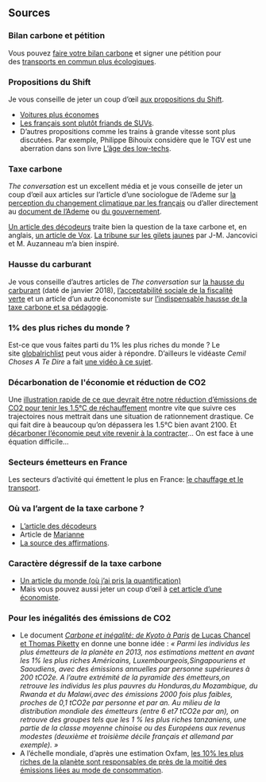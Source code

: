 ## Sources

### Bilan carbone et pétition

Vous pouvez [faire votre bilan carbone](http://bit.ly/2EpwEHY) et signer une pétition pour des [transports en commun plus écologiques](http://bit.ly/2RNFtOQ).

### Propositions du Shift

Je vous conseille de jeter un coup d’œil [aux propositions du Shift](http://decarbonizeurope.org/). 
- [Voitures plus économes](https://www.lemonde.fr/idees/article/2018/12/03/gilets-jaunes-une-partie-de-la-solution-serait-de-fabriquer-des-voitures-consommant-3-litres-aux-100_5391871_3232.html)
- [Les français sont plutôt friands de SUVs](https://news.autojournal.fr/news/1513425/SUV-march%C3%A9-voitures-neuves-%C3%A9conomie-tendance).
- D’autres propositions comme les trains à grande vitesse sont plus discutées. Par exemple, Philippe Bihouix considère que le TGV est une aberration dans son livre [L’âge des low-techs](https://msgddcc.files.wordpress.com/2015/01/fl_lage-des-low-tech_claire-piotrowski.pdf).

### Taxe carbone

_The conversation_ est un excellent média et je vous conseille de jeter un coup d’œil aux articles sur l’article d’une sociologue de l’Ademe sur [la perception du changement climatique par les français](https://theconversation.com/amp/linaction-en-matiere-climatique-nouvelle-cause-de-mal-etre-individuel-et-de-defiance-sociale-101534?__twitter_impression=true) ou d’aller directement au [document de l’Ademe](https://www.ademe.fr/sites/default/files/assets/documents/representations-sociale-effet-serre-2017-rapport.pdf) ou [du gouvernement](https://www.ecologique-solidaire.gouv.fr/sites/default/files/Th%C3%A9ma%20-%20Modes%20de%20vie%20et%20pratiques%20environnementales%20des%20Fran%C3%A7ais.pdf).

[Un article des décodeurs](https://www.lemonde.fr/les-decodeurs/article/2018/12/07/comprendre-la-taxe-carbone-en-huit-questions_5394292_4355770.html) traite bien la question de la taxe carbone et, en anglais, [un article de Vox](https://www.vox.com/platform/amp/energy-and-environment/2018/7/20/17584376/carbon-tax-congress-republicans-cost-economy). [La tribune sur les gilets jaunes](https://usbeketrica.com/article/la-transition-vite?fbclid=IwAR1fNIh98UErw188w7lC9LCJRf3HFeoHRAeeHXLc8Z4Mn5kUnBW7B0N4_0g) par J-M. Jancovici et M. Auzanneau m’a bien inspiré.

### Hausse du carburant

Je vous conseille d’autres articles de _The conversation_ sur [la hausse du carburant](https://theconversation.com/hausse-de-la-taxe-carbone-quels-impacts-sur-le-porte-monnaie-89634) (daté de janvier 2018), [l’acceptabilité sociale de la fiscalité verte](https://theconversation.com/fiscalite-verte-et-acceptabilite-sociale-pourquoi-ca-coince-108185?utm_term=Autofeed&utm_medium=Social&utm_source=Twitter#Echobox=1544081549) et un article d’un autre économiste sur [l’indispensable hausse de la taxe carbone et sa pédagogie](https://blogs.alternatives-economiques.fr/vidalenc/2018/11/28/l-indispensable-hausse-de-la-taxe-carbone-et-sa-pedagogie-ou-12).

### 1% des plus riches du monde ?

Est-ce que vous faites parti du 1% les plus riches du monde ? Le site [globalrichlist](http://www.globalrichlist.com/) peut vous aider à répondre. D’ailleurs le vidéaste _Cemil Choses A Te Dire_ a fait [une vidéo à ce sujet](https://www.youtube.com/watch?v=AovCJG9dnLs).

### Décarbonation de l'économie et réduction de CO2

Une [illustration rapide de ce que devrait être notre réduction d’émissions de CO2 pour tenir les 1.5°C de réchauffement](https://twitter.com/rahmstorf/status/1070717050430070787) montre vite que suivre ces trajectoires nous mettrait dans une situation de rationnement drastique. Ce qui fait dire à beaucoup qu’on dépassera les 1.5°C bien avant 2100. Et [décarboner l’économie peut vite revenir à la contracter](https://jancovici.com/publications-et-co/articles-de-presse/churchill-ou-chamberlain/)… On est face à une équation difficile…

### Secteurs émetteurs en France

Les secteurs d’activité qui émettent le plus en France: [le chauffage et le transport](https://www.insee.fr/fr/statistiques/2015759).

### Où va l’argent de la taxe carbone ?

- [L’article des décodeurs](https://www.lemonde.fr/les-decodeurs/article/2018/12/07/comprendre-la-taxe-carbone-en-huit-questions_5394292_4355770.html)
- Article de [Marianne](https://www.marianne.net/economie/la-hausse-des-taxes-sur-les-carburants-rapporte-beaucoup-mais-peu-la-transition-ecologique)
- [La source des affirmations](https://www.performance-publique.budget.gouv.fr/sites/performance_publique/files/farandole/ressources/2019/pap/pdf/VMT1-2019.pdf).

### Caractère dégressif de la taxe carbone

- [Un article du monde (où j’ai pris la quantification)](https://www.lemonde.fr/idees/article/2018/11/09/la-taxe-environnementale-est-devenue-la-taxe-antisociale-par-nature_5380948_3232.html)
- Mais vous pouvez aussi jeter un coup d’œil à [cet article d’une économiste](https://hal.archives-ouvertes.fr/hal-01691088/document).

### Pour les inégalités des émissions de CO2

- Le document _[Carbone et inégalité: de Kyoto à Paris](http://piketty.pse.ens.fr/files/ChancelPiketty2015.pdf)_ [de Lucas Chancel et Thomas Piketty](http://piketty.pse.ens.fr/files/ChancelPiketty2015.pdf) en donne une bonne idée :
_« Parmi les individus les plus émetteurs de la planète en 2013, nos estimations mettent en avant les 1% les plus riches Américains, Luxembourgeois,Singapouriens et Saoudiens, avec des émissions annuelles par personne supérieures à 200 tCO2e. A l’autre extrémité de la pyramide des émetteurs,on retrouve les individus les plus pauvres du Honduras,du Mozambique, du Rwanda et du Malawi,avec des émissions 2000 fois plus faibles, proches de 0,1 tCO2e par personne et par an. Au milieu de la distribution mondiale des émetteurs (entre 6 et7 tCO2e par an), on retrouve des groupes tels que les 1 % les plus riches tanzaniens, une partie de la classe moyenne chinoise ou des Européens aux revenus modestes (deuxième et troisième décile français et allemand par exemple). »_  
- A l’échelle mondiale, d’après une estimation Oxfam, [les 10% les plus riches de la planète sont responsables de près de la moitié des émissions liées au mode de consommation](https://www.oxfammagasinsdumonde.be/blog/2015/12/02/les-10-les-plus-riches-de-la-planete-generent-50-des-emissions-de-co2-mondiale/#.W_1IjOhKjcs).
